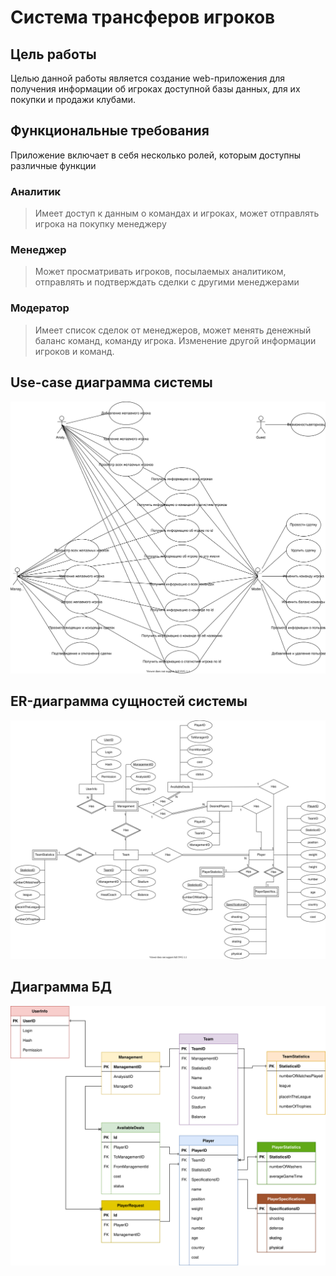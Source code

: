 # Система трансферов игроков

## Цель работы
Целью данной работы является создание web-приложения для получения информации об игроках доступной базы данных, для их покупки и продажи клубами.

## Функциональные требования
Приложение включает в себя несколько ролей, которым доступны различные функции

### Аналитик
> Имеет доступ к данным о командах и игроках, может отправлять игрока на покупку менеджеру
### Менеджер
> Может просматривать игроков, посылаемых аналитиком, отправлять и подтверждать сделки с другими менеджерами
### Модератор
> Имеет список сделок от менеджеров, может менять денежный баланс команд, команду игрока. Изменение другой информации игроков и команд.

## Use-case диаграмма системы
![UserCases](./doc/UseCase.svg)

## ER-диаграмма сущностей системы
![ER](./doc/ER.svg)

## Диаграмма БД
![DB](./doc/DB.svg)
